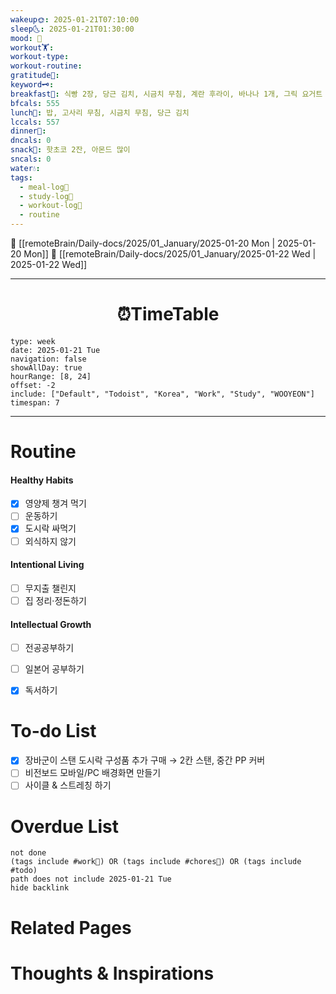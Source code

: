 ```yaml
---
wakeup🌞: 2025-01-21T07:10:00
sleep🌜: 2025-01-21T01:30:00
mood: 🥱
workout🏋️: 
workout-type: 
workout-routine: 
gratitude🙏: 
keyword🗝️: 
breakfast🍳: 식빵 2장, 당근 김치, 시금치 무침, 계란 후라이, 바나나 1개, 그릭 요거트 1스푼
bfcals: 555
lunch🍚: 밥, 고사리 무침, 시금치 무침, 당근 김치
lccals: 557
dinner🥗: 
dncals: 0
snack🍬: 핫초코 2잔, 아몬드 많이
sncals: 0
water💧: 
tags:
  - meal-log📝
  - study-log📓
  - workout-log💪
  - routine
---
```


🔺 [[remoteBrain/Daily-docs/2025/01_January/2025-01-20 Mon | 2025-01-20 Mon]]
🔻 [[remoteBrain/Daily-docs/2025/01_January/2025-01-22 Wed | 2025-01-22 Wed]]
___
<h1> <center>⏰TimeTable </center> </h1>

```gEvent
type: week
date: 2025-01-21 Tue
navigation: false
showAllDay: true
hourRange: [8, 24]
offset: -2
include: ["Default", "Todoist", "Korea", "Work", "Study", "WOOYEON"]
timespan: 7
```

--- 


# Routine 

####  Healthy Habits
- [x] 영양제 챙겨 먹기
- [ ] 운동하기
- [x] 도시락 싸먹기
- [ ] 외식하지 않기 

####  Intentional Living 
- [ ] 무지출 챌린지 
- [ ] 집 정리·정돈하기

#### Intellectual Growth
- [ ] 전공공부하기
- [ ] 일본어 공부하기
- [x] 독서하기



# To-do List

- [x] 장바군이 스탠 도시락 구성품 추가 구매 → 2칸 스탠, 중간 PP 커버
- [ ] 비전보드 모바일/PC 배경화면 만들기
- [ ] 사이클 & 스트레칭 하기 

# Overdue List
```tasks
not done
(tags include #work💼) OR (tags include #chores🧺) OR (tags include #todo)
path does not include 2025-01-21 Tue
hide backlink
```

# Related Pages



# Thoughts & Inspirations

